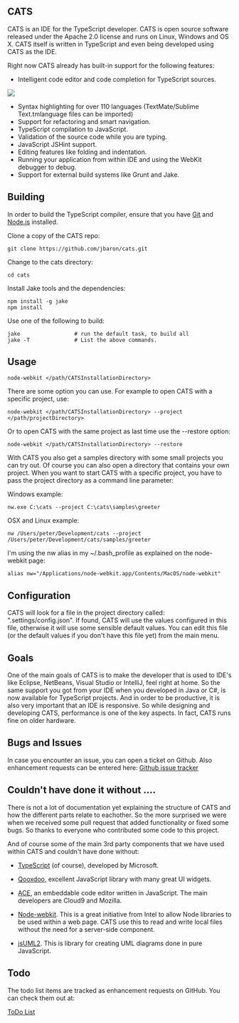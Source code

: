 ## CATS

CATS is an IDE for the TypeScript developer. CATS is open source software released under the Apache 2.0 license and runs on Linux, Windows and OS X. 
CATS itself is written in TypeScript and even being developed using CATS as the IDE. 

Right now CATS already has built-in support for the following features:

- Intelligent code editor and code completion for TypeScript sources.
 
<img src="https://raw.github.com/jbaron/cats/master/artifacts/autocomplete.png" />

- Syntax highlighting for over 110 languages (TextMate/Sublime Text.tmlanguage files can be imported)
- Support for refactoring and smart navigation.
- TypeScript compilation to JavaScript.
- Validation of the source code while you are typing.
- JavaScript JSHint support.
- Editing features like folding and indentation.
- Running your application from within IDE and using the WebKit debugger to debug.
- Support for external build systems like Grunt and Jake.

## Building

In order to build the TypeScript compiler, ensure that you have 
[Git](http://git-scm.com/downloads) and [Node.js](http://nodejs.org/) installed.

Clone a copy of the CATS repo:

```
git clone https://github.com/jbaron/cats.git
```

Change to the cats directory:

```
cd cats
```

Install Jake tools and the dependencies:

```
npm install -g jake
npm install
```

Use one of the following to build:

```
jake                 # run the default task, to build all
jake -T              # List the above commands. 
```


## Usage

```shell
node-webkit </path/CATSInstallationDirectory>
```

There are some option you can use. For example to open CATS with a specific project, use:

```shell        
node-webkit </path/CATSInstallationDirectory> --project </path/projectDirectory>
```

Or to open CATS with the same project as last time use the --restore option:

```shell
node-webkit </path/CATSInstallationDirectory> --restore
```

With CATS you also get a samples directory with some small projects you can try out. Of course you can also open a directory that contains your own project. 
When you want to start CATS with a specific project, you have to pass the project directory as a command line parameter:


Windows example:

```shell
nw.exe C:\cats --project C:\cats\samples\greeter
```

OSX and Linux example: 

```shell
nw /Users/peter/Development/cats --project /Users/peter/Development/cats/samples/greeter 
```
I'm using the nw alias in my ~/.bash_profile as explained on the node-webkit page:

```shell
alias nw="/Applications/node-webkit.app/Contents/MacOS/node-webkit"
```

## Configuration

CATS will look for a file in the project directory called: ".settings/config.json". If found, CATS will use the values configured in this file, otherwise it will use some sensible default values.
You can edit this file (or the default values if you don't have this file yet) from the main menu.


## Goals

One of the main goals of CATS is to make the developer that is used to IDE's like Eclipse, NetBeans, Visual Studio or IntelliJ, feel right at home. So the same support you got from your IDE when you developed in Java or C#, is now available for TypeScript projects.
And in order to be productive, it is also very important that an IDE is responsive. So while designing and developing CATS, performance is one of the key aspects.
In fact, CATS runs fine on older hardware.


## Bugs and Issues

In case you encounter an issue, you can open a ticket on Github. Also enhancement requests can be entered here: [Github issue tracker](https://github.com/jbaron/cats/issues)


## Couldn't have done it without ....

There is not a lot of documentation yet explaining the structure of CATS and how the different parts relate to eachother. 
So the more surprised we were when we received some pull request that added functionality or fixed some bugs. So thanks to everyone who
contributed some code to this project.

And of course some of the main 3rd party components that we have used within CATS and couldn't have done without:

- [TypeScript](http://www.typescriptlang.org) (of course), developed by Microsoft.

- [Qooxdoo](http://www.qooxdoo.org), excellent JavaScript library with many great UI widgets.  

- [ACE](http://ace.ajax.org), an embeddable code editor written in JavaScript. The main developers are Cloud9 and Mozilla.

- [Node-webkit](https://github.com/rogerwang/node-webkit). This is a great initiative from Intel to allow Node libraries to be used within a web page. CATS use this to read and write local files without the need for a server-side component.

- [jsUML2](http://www.jrromero.net/tools/jsUML2). This is library for creating UML diagrams done in pure JavaScript.

## Todo

The todo list items are tracked as enhancement requests on GitHub. You can check them out at:

[ToDo List](https://github.com/jbaron/cats/issues?labels=enhancement&page=1&state=open)


